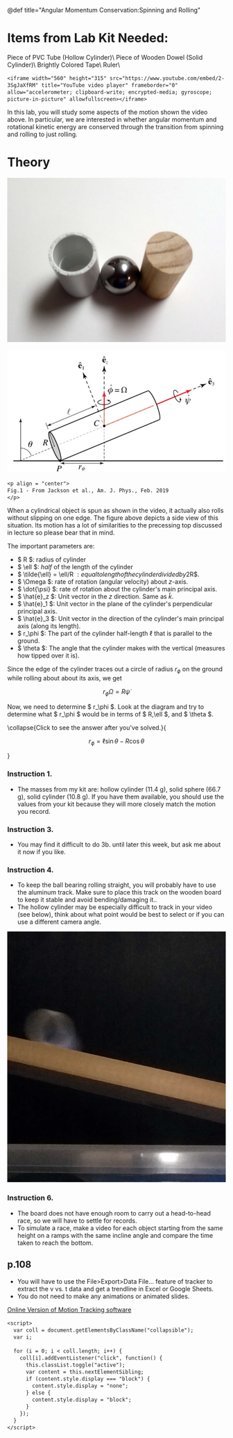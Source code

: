 @def title="Angular Momentum Conservation:Spinning and Rolling"

# Items from Lab Kit Needed:

Piece of PVC Tube (Hollow Cylinder)\\
Piece of Wooden Dowel (Solid Cylinder)\\
Brightly Colored Tape\\ 
Ruler\\

~~~
<iframe width="560" height="315" src="https://www.youtube.com/embed/2-3SgJaXfRM" title="YouTube video player" frameborder="0" allow="accelerometer; clipboard-write; encrypted-media; gyroscope; picture-in-picture" allowfullscreen></iframe>
~~~

In this lab, you will study some aspects of the motion shown the video above. In particular, we are interested in whether angular momentum and rotational kinetic energy are conserved through the transition from spinning and rolling to just rolling.


# Theory

![Rolling Objects](/assets/objects_A_small.jpg)

![Jackson Fig. 1](/assets/jackson_fig1.JPG)
~~~
<p align = "center">
Fig.1 - From Jackson et al., Am. J. Phys., Feb. 2019 
</p>
~~~

When a cylindrical object is spun as shown in the video, it actually also rolls without slipping on one edge. The figure above depicts a side view of this situation. Its motion has a lot of similarities to the precessing top discussed in lecture so please bear that in mind.

The important parameters are:
* $ R $: radius of cylinder
* $ \ell $: *half* of the length of the cylinder
* $ \tilde{\ell} = \ell/R $: equal to length of the cylinder divided by 2$R$.
* $ \Omega $: rate of rotation (angular velocity) about $z$-axis.
* $ \dot{\psi} $: rate of rotation about the cylinder's main principal axis.
* $ \hat{e}_z $: Unit vector in the $z$ direction. Same as $\hat{k}$.
* $ \hat{e}_1 $: Unit vector in the plane of the cylinder's perpendicular principal axis.
* $ \hat{e}_3 $: Unit vector in the direction of the cylinder's main principal axis (along its length).
* $ r_\phi $: The part of the cylinder half-length $\ell$ that is parallel to the ground.
* $ \theta $: The angle that the cylinder makes with the vertical (measures how tipped over it is).

Since the edge of the cylinder traces out a circle of radius $r_\phi$ on the ground while rolling about about its axis, we get

$$ r_\phi\Omega = R\dot{\psi} $$

Now, we need to determine $ r_\phi $. Look at the diagram and try to determine what $ r_\phi $ would be in terms of $ R,\ell $, and $ \theta $. 

\collapse{Click to see the answer after you've solved.}{

$$ r_\phi = \ell\sin\theta - R\cos\theta $$

}


### Instruction 1.
* The masses from my kit are: hollow cylinder (11.4 g), solid sphere (66.7 g), solid cylinder (10.8 g). If you have them available, you should use the values from your kit because they will more closely match the motion you record.

### Instruction 3.
* You may find it difficult to do 3b. until later this week, but ask me about it now if you like.

### Instruction 4.
* To keep the ball bearing rolling straight, you will probably have to use the aluminum track. Make sure to place this track on the wooden board to keep it stable and avoid bending/damaging it..
* The hollow cylinder may be especially difficult to track in your video (see below), think about what point would be best to select or if you can use a different camera angle.

![Rolling Cylinder](/assets/cylinder_rolling_frozen.jpg)

### Instruction 6.
* The board does not have enough room to carry out a head-to-head race, so we will have to settle for records.
* To simulate a race, make a video for each object starting from the same height on a ramps with the same incline angle and compare the time taken to reach the bottom.

## p.108

* You will have to use the File>Export>Data File... feature of tracker to extract the v vs. t data and get a trendline in Excel or Google Sheets.
* You do not need to make any animations or animated slides.

[Online Version of Motion Tracking software](https://tracker.physlets.org/trackerJS/)

~~~
<script>
  var coll = document.getElementsByClassName("collapsible");
  var i;
  
  for (i = 0; i < coll.length; i++) {
    coll[i].addEventListener("click", function() {
      this.classList.toggle("active");
      var content = this.nextElementSibling;
      if (content.style.display === "block") {
        content.style.display = "none";
      } else {
        content.style.display = "block";
      }
    });
  }
</script>
~~~
